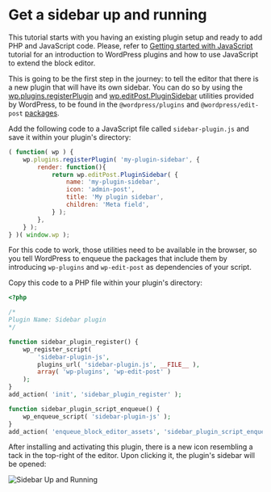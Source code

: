 # Get a sidebar up and running

This tutorial starts with you having an existing plugin setup and ready to add PHP and JavaScript code. Please, refer to [Getting started with JavaScript](https://wordpress.org/gutenberg/handbook/designers-developers/developers/tutorials/javascript/) tutorial for an introduction to WordPress plugins and how to use JavaScript to extend the block editor.

This is going to be the first step in the journey: to tell the editor that there is a new plugin that will have its own sidebar. You can do so by using the [wp.plugins.registerPlugin](https://wordpress.org/gutenberg/handbook/designers-developers/developers/packages/packages-plugins/) and [wp.editPost.PluginSidebar](https://wordpress.org/gutenberg/handbook/designers-developers/developers/packages/packages-edit-post/#pluginsidebar) utilities provided by WordPress, to be found in the `@wordpress/plugins` and `@wordpress/edit-post` [packages](https://wordpress.org/gutenberg/handbook/designers-developers/developers/packages/).

Add the following code to a JavaScript file called `sidebar-plugin.js` and save it within your plugin's directory:

```js
( function( wp ) {
	wp.plugins.registerPlugin( 'my-plugin-sidebar', {
		render: function(){
			return wp.editPost.PluginSidebar( {
				name: 'my-plugin-sidebar',
				icon: 'admin-post',
				title: 'My plugin sidebar',
				children: 'Meta field',
			} );
		},
	} );
} )( window.wp );
```

For this code to work, those utilities need to be available in the browser, so you tell WordPress to enqueue the packages that include them by introducing `wp-plugins` and `wp-edit-post` as dependencies of your script.

Copy this code to a PHP file within your plugin's directory:

```php
<?php

/*
Plugin Name: Sidebar plugin
*/

function sidebar_plugin_register() {
	wp_register_script(
		'sidebar-plugin-js',
		plugins_url( 'sidebar-plugin.js', __FILE__ ),
		array( 'wp-plugins', 'wp-edit-post' )
	);
}
add_action( 'init', 'sidebar_plugin_register' );

function sidebar_plugin_script_enqueue() {
	wp_enqueue_script( 'sidebar-plugin-js' );
}
add_action( 'enqueue_block_editor_assets', 'sidebar_plugin_script_enqueue' );
```

After installing and activating this plugin, there is a new icon resembling a tack in the top-right of the editor. Upon clicking it, the plugin's sidebar will be opened:

![Sidebar Up and Running](https://raw.githubusercontent.com/WordPress/gutenberg/master/docs/designers-developers/assets/sidebar-up-and-running.png)
